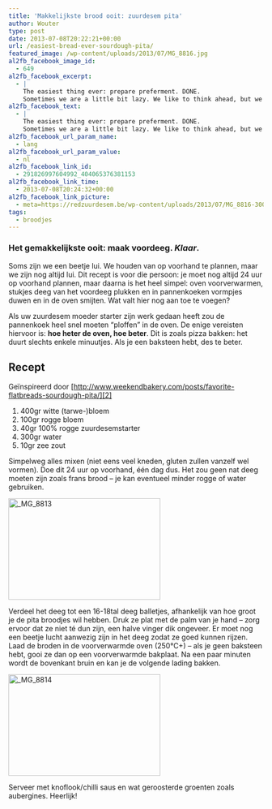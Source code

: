 ```yaml
---
title: 'Makkelijkste brood ooit: zuurdesem pita'
author: Wouter
type: post
date: 2013-07-08T20:22:21+00:00
url: /easiest-bread-ever-sourdough-pita/
featured_image: /wp-content/uploads/2013/07/MG_8816.jpg
al2fb_facebook_image_id:
  - 649
al2fb_facebook_excerpt:
  - |
    The easiest thing ever: prepare preferment. DONE.
    Sometimes we are a little bit lazy. We like to think ahead, but we're still lazy. This recipe is for that very same person: you still need to plan 24 hours ahead, but after that, simply preheat the oven, pinch off a few pieces of dough, flatten them evenly into pancakes and toss into the oven. What more can I say?
al2fb_facebook_text:
  - |
    The easiest thing ever: prepare preferment. DONE.
    Sometimes we are a little bit lazy. We like to think ahead, but we're still lazy. This recipe is for that very same person: you still need to plan 24 hours ahead, but after that, simply preheat the oven, pinch off a few pieces of dough, flatten them evenly into pancakes and toss into the oven. What more can I say?
al2fb_facebook_url_param_name:
  - lang
al2fb_facebook_url_param_value:
  - nl
al2fb_facebook_link_id:
  - 291826997604992_404065376381153
al2fb_facebook_link_time:
  - 2013-07-08T20:24:32+00:00
al2fb_facebook_link_picture:
  - meta=https://redzuurdesem.be/wp-content/uploads/2013/07/MG_8816-300x200.jpg
tags:
  - broodjes
---
```


###  Het gemakkelijkste ooit: maak voordeeg. _Klaar_.

Soms zijn we een beetje lui. We houden van op voorhand te plannen, maar we zijn nog altijd lui. Dit recept is voor die persoon: je moet nog altijd 24 uur op voorhand plannen, maar daarna is het heel simpel: oven voorverwarmen, stukjes deeg van het voordeeg plukken en in pannenkoeken vormpjes duwen en in de oven smijten. Wat valt hier nog aan toe te voegen?

Als uw zuurdesem moeder starter zijn werk gedaan heeft zou de pannenkoek heel snel moeten &#8220;ploffen&#8221; in de oven. De enige vereisten hiervoor is: **hoe heter de oven, hoe beter**. Dit is zoals pizza bakken: het duurt slechts enkele minuutjes. Als je een baksteen hebt, des te beter.

## Recept

Geïnspireerd door [http://www.weekendbakery.com/posts/favorite-flatbreads-sourdough-pita/][2]

  1. <span style="line-height: 15px;">400gr witte (tarwe-)bloem</span>
  2. 100gr rogge bloem
  3. 40gr 100% rogge zuurdesemstarter
  4. 300gr water
  5. 10gr zee zout

Simpelweg alles mixen (niet eens veel kneden, gluten zullen vanzelf wel vormen). Doe dit 24 uur op voorhand, één dag dus. Het zou geen nat deeg moeten zijn zoals frans brood &#8211; je kan eventueel minder rogge of water gebruiken.

[<img class="aligncenter size-medium wp-image-650" alt="_MG_8813" src="https://redzuurdesem.be/wp-content/uploads/2013/07/MG_8813-300x200.jpg" width="300" height="200" srcset="https://redzuurdesem.be/wp-content/uploads/2013/07/MG_8813-300x200.jpg 300w, https://redzuurdesem.be/wp-content/uploads/2013/07/MG_8813-700x466.jpg 700w, https://redzuurdesem.be/wp-content/uploads/2013/07/MG_8813.jpg 1024w" sizes="(max-width: 300px) 100vw, 300px" />][3]

Verdeel het deeg tot een 16-18tal deeg balletjes, afhankelijk van hoe groot je de pita broodjes wil hebben. Druk ze plat met de palm van je hand &#8211; zorg ervoor dat ze niet té dun zijn, een halve vinger dik ongeveer. Er moet nog een beetje lucht aanwezig zijn in het deeg zodat ze goed kunnen rijzen. Laad de broden in de voorverwarmde oven (250°C+) &#8211; als je geen baksteen hebt, gooi ze dan op een voorverwarmde bakplaat. Na een paar minuten wordt de bovenkant bruin en kan je de volgende lading bakken.

[<img class="aligncenter size-medium wp-image-651" alt="_MG_8814" src="https://redzuurdesem.be/wp-content/uploads/2013/07/MG_8814-300x200.jpg" width="300" height="200" srcset="https://redzuurdesem.be/wp-content/uploads/2013/07/MG_8814-300x200.jpg 300w, https://redzuurdesem.be/wp-content/uploads/2013/07/MG_8814-700x466.jpg 700w, https://redzuurdesem.be/wp-content/uploads/2013/07/MG_8814.jpg 1024w" sizes="(max-width: 300px) 100vw, 300px" />][4]

Serveer met knoflook/chilli saus en wat geroosterde groenten zoals aubergines. Heerlijk!

 [1]: https://redzuurdesem.be/wp-content/uploads/2013/07/MG_8816.jpg
 [2]: http://www.weekendbakery.com/posts/favorite-flatbreads-sourdough-pita/ "Weekend Bakery"
 [3]: https://redzuurdesem.be/wp-content/uploads/2013/07/MG_8813.jpg
 [4]: https://redzuurdesem.be/wp-content/uploads/2013/07/MG_8814.jpg